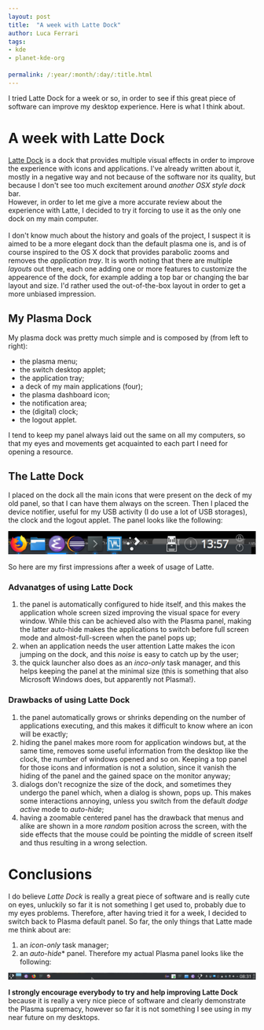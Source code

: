 ```yaml
---
layout: post
title:  "A week with Latte Dock"
author: Luca Ferrari
tags:
- kde
- planet-kde-org

permalink: /:year/:month/:day/:title.html
---
```

I tried Latte Dock for a week or so, in order to see if this great piece of software can improve my desktop experience. Here is what I think about.

# A week with Latte Dock
[Latte Dock](https://store.kde.org/p/1169519/) is a dock that provides multiple visual effects in order to improve the experience with icons and applications. I've already written about it, mostly in a negative way and not because of the software nor its quality, but because I don't see too much excitement around *another OSX style dock* bar.
<br/>
However, in order to let me give a more accurate review about the experience with Latte, I decided to try it forcing to use it as the only one dock on my main computer.
<br/>
<br/>
I don't know much about the history and goals of the project, I suspect it is aimed to be a more elegant dock than the default plasma one is, and is of course inspired to the OS X dock that provides parabolic zooms and removes the *application tray*. It is worth noting that there are multiple *layouts* out there, each one adding one or more features to customize the appearence of the dock, for example adding a top bar or changing the bar layout and size. I'd rather used the out-of-the-box layout in order to get a more unbiased impression.


## My Plasma Dock

My plasma dock was pretty much simple and is composed by (from left to right):
- the plasma menu;
- the switch desktop applet;
- the application tray;
- a deck of my main applications (four);
- the plasma dashboard icon;
- the notification area;
- the (digital) clock;
- the logout applet.

I tend to keep my panel always laid out the same on all my computers, so that my eyes and movements get acquainted to each part I need for opening a resource.


## The Latte Dock

I placed on the dock all the main icons that were present on the deck of my old panel, so that I can have them always on the screen. Then I placed the device notifier, useful for my USB activity (I do use a lot of USB storages), the clock and the logout applet. The panel looks like the following:

<center>
<img src="/images/posts/latte/lattedock1.png" />
</center>

So here are my first impressions after a week of usage of Latte.

### Advanatges of using Latte Dock

1. the panel is automatically configured to hide itself, and this makes the application whole screen sized improving the visual space for every window. While this can be achieved also with the Plasma panel, making the latter auto-hide makes the applications to switch before full screen mode and almost-full-screen when the panel pops up;
2. when an application needs the user attention Latte makes the icon jumping on the dock, and this *noise* is easy to catch up by the user;
3. the quick launcher also does as an *inco-only* task manager, and this helps keeping the panel at the minimal size (this is something that also Microsoft Windows does, but apparently not Plasma!).

### Drawbacks of using Latte Dock

1. the panel automatically grows or shrinks depending on the number of applications executing, and this makes it difficult to know where an icon will be exactly;
2. hiding the panel makes more room for application windows but, at the same time, removes some useful information from the desktop like the clock, the number of windows opened and so on. Keeping a top panel for those icons and information is not a solution, since it vanish the hiding of the panel and the gained space on the monitor anyway;
3. dialogs don't recognize the size of the dock, and sometimes they undergo the panel which, when a dialog is shown, pops up. This makes some interactions annoying, unless you switch from the default *dodge active* mode to *auto-hide*;
4. having a zoomable centered panel has the drawback that menus and alike are shown in a more *random* position across the screen, with the side effects that the mouse could be pointing the middle of screen itself and thus resulting in a wrong selection.


# Conclusions

I do believe *Latte Dock* is really a great piece of software and is really cute on eyes, unluckily so far it is not something I get used to, probably due to my eyes problems. Therefore, after having tried it for a week, I decided to switch back to Plasma default panel.
So far, the only things that Latte made me think about are:
1. an *icon-only* task manager;
2. an *auto-hide** panel.
Therefore my actual Plasma panel looks like the following:

<center>
<img src="/images/posts/latte/lattedock2.png" />
</center>

**I strongly encourage everybody to try and help improving Latte Dock** because it is really a very nice piece of software and clearly demonstrate the Plasma supremacy, however so far it is not something I see using in my near future on my desktops.
